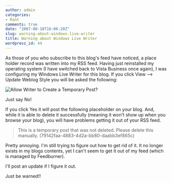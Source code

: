 ```yaml
---
author: admin
categories:
- Rant
comments: true
date: "2007-08-18T16:06:20Z"
slug: warning-about-windows-live-writer
title: Warning about Windows Live Writer
wordpress_id: 44
---
```


As those of you who subscribe to this blog's feed have noticed, a place holder record was written into my RSS feed. Having just reinstalled my operating system (I have switched back to Vista Business once again), I was configuring my Windows Live Writer for this blog. If you click View --> Update Weblog Style you will be asked the following:

![Allow Writer to Create a Temporary Post?](https://wadewegner.blob.core.windows.net/wordpress/content/binary/WindowsLiveWriter/WarningaboutWindowsLiveWriter_8913/image_thumb.png)

Just say No!

If you click Yes it will post the following placeholder on your blog. And, while it is able to delete it successfully (meaning it won't show up when you browse your blog), you will have problems getting it out of your RSS feed.

> This is a temporary post that was not deleted. Please delete this manually. (79142faa-4883-4d2a-bb80-daabb3ef865c)

Pretty annoying. I'm still trying to figure out how to get rid of it. It no longer exists in my blogs contents, yet I can't seem to get it out of my feed (which is managed by Feedburner). 

I'll post an update if I figure it out. 

Just be warned!!
